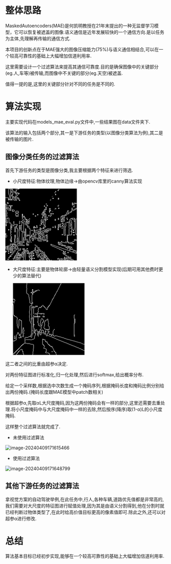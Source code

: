 # 整体思路

MaskedAutoencoders(MAE)是何凯明教授在21年末提出的一种无监督学习模型，它可以恢复被遮盖的图像.语义通信是近年发展较快的一个通信方向.是以任务为主体,先理解再传输的通信方式.

本项目的创新点在于MAE强大的图像压缩能力(75%)与语义通信相结合,可以在一个较高可靠性的基础上大幅增加信道利用率.

这里需要设计一个过滤算法来提高其通信可靠度.目的是确保图像中的关键部分(eg.人,车等)被传输,而图像中不关键的部分(eg.天空)被遮盖.

值得一提的是,这里的关键部分针对不同的任务是不同的.

# 算法实现

主要实现代码在models_mae_eval.py文件中,一些结果图在data文件夹下.

该算法的输入包括两个部分,其一是下游任务的类型(以图像分类算法为例),其二是被传输的图片.

## 图像分类任务的过滤算法

首先下游任务的类型是图像分类,我主要根据两个特征来进行筛选.

- 小尺度特征:物体纹理,物体边缘->由opencv库里的canny算法实现

![image-20240409163718206](small_margin.jpg)

- 大尺度特征:主要是物体轮廓->由轻量语义分割模型实现(后期可用其他费时更少的算法替代)

  ![image-20240409163718206](large_margin.jpg)

这二者之间的比重由超参α决定.

对两份特征图进行标准化,归一化处理,然后进行softmax,给出概率分布.

给定一个采样数,根据选中次数生成一个掩码序列,根据掩码长度和掩码比例分别给出两份掩码.(掩码长度跟MAE模型中patch数相关)

根据超参α,先取αL大尺度掩码,因为这两份掩码会有一样的部分,这里还需要去重处理.将小尺度掩码中与大尺度掩码中一样的去除,然后按序(降序)取(1-α)L的小尺度掩码.

这样整个过滤算法就完成了.

- 未使用过滤算法

![image-20240409171615466](C:\Users\lenovo\AppData\Roaming\Typora\typora-user-images\image-20240409171615466.png)

- 使用过滤算法

![image-20240409171648799](C:\Users\lenovo\AppData\Roaming\Typora\typora-user-images\image-20240409171648799.png)

## 其他下游任务的过滤算法

拿视觉方案的自动驾驶举例,在此任务中,行人,各种车辆,道路优先值都是非常高的,我们需要对大尺度的特征图进行赋值处理,因为其是由语义分割得到,他在分割时就已经判断过物体类型了,在此时给高价值目标更高的像素值即可.除此之外,还可以对超参α进行修改.

# 总结

算法基本目标已经初步实现,能够在一个较高可靠性的基础上大幅增加信道利用率.
